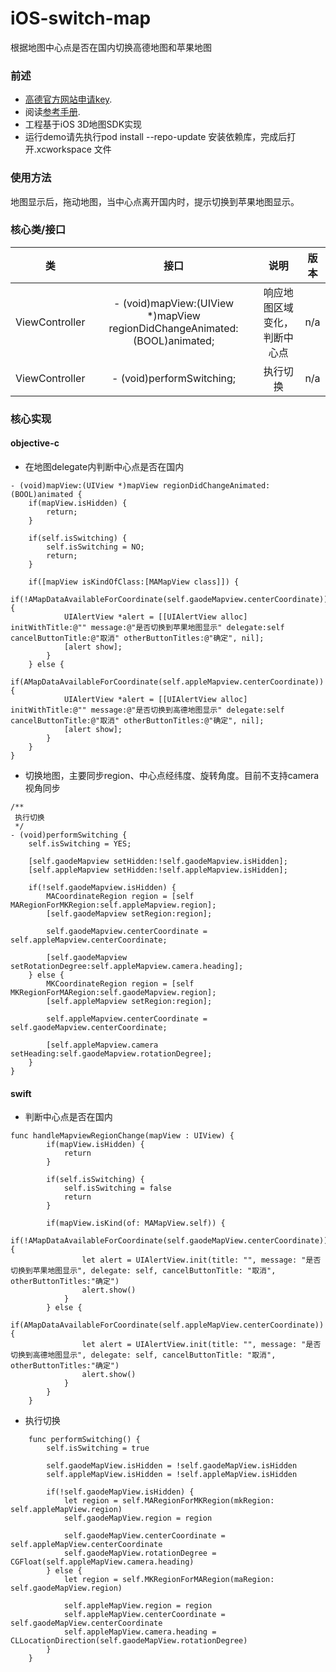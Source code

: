 # iOS-switch-map
根据地图中心点是否在国内切换高德地图和苹果地图


### 前述

- [高德官方网站申请key](http://id.amap.com/?ref=http%3A%2F%2Fapi.amap.com%2Fkey%2F).
- 阅读[参考手册](http://api.amap.com/Public/reference/iOS%20API%20v2_3D/).
- 工程基于iOS 3D地图SDK实现
- 运行demo请先执行pod install --repo-update 安装依赖库，完成后打开.xcworkspace 文件

### 使用方法
地图显示后，拖动地图，当中心点离开国内时，提示切换到苹果地图显示。

### 核心类/接口
| 类    | 接口  | 说明   | 版本  |
| -----|:-----:|:-----:|:-----:|
| ViewController | - (void)mapView:(UIView *)mapView regionDidChangeAnimated:(BOOL)animated; | 响应地图区域变化，判断中心点 | n/a |
| ViewController | - (void)performSwitching; | 执行切换 | n/a |

### 核心实现
#### objective-c
- 在地图delegate内判断中心点是否在国内
```
- (void)mapView:(UIView *)mapView regionDidChangeAnimated:(BOOL)animated {
    if(mapView.isHidden) {
        return;
    }
    
    if(self.isSwitching) {
        self.isSwitching = NO;
        return;
    }
    
    if([mapView isKindOfClass:[MAMapView class]]) {
        if(!AMapDataAvailableForCoordinate(self.gaodeMapview.centerCoordinate)) {
            UIAlertView *alert = [[UIAlertView alloc] initWithTitle:@"" message:@"是否切换到苹果地图显示" delegate:self cancelButtonTitle:@"取消" otherButtonTitles:@"确定", nil];
            [alert show];
        }
    } else {
        if(AMapDataAvailableForCoordinate(self.appleMapview.centerCoordinate)) {
            UIAlertView *alert = [[UIAlertView alloc] initWithTitle:@"" message:@"是否切换到高德地图显示" delegate:self cancelButtonTitle:@"取消" otherButtonTitles:@"确定", nil];
            [alert show];
        }
    }
}
```
- 切换地图，主要同步region、中心点经纬度、旋转角度。目前不支持camera视角同步
```
/**
 执行切换
 */
- (void)performSwitching {
    self.isSwitching = YES;
    
    [self.gaodeMapview setHidden:!self.gaodeMapview.isHidden];
    [self.appleMapview setHidden:!self.appleMapview.isHidden];
    
    if(!self.gaodeMapview.isHidden) {
        MACoordinateRegion region = [self MARegionForMKRegion:self.appleMapview.region];
        [self.gaodeMapview setRegion:region];
        
        self.gaodeMapview.centerCoordinate = self.appleMapview.centerCoordinate;
        
        [self.gaodeMapview setRotationDegree:self.appleMapview.camera.heading];
    } else {
        MKCoordinateRegion region = [self MKRegionForMARegion:self.gaodeMapview.region];
        [self.appleMapview setRegion:region];
        
        self.appleMapview.centerCoordinate = self.gaodeMapview.centerCoordinate;
        
        [self.appleMapview.camera setHeading:self.gaodeMapview.rotationDegree];
    }
}
```
#### swift
- 判断中心点是否在国内
```
func handleMapviewRegionChange(mapView : UIView) {
        if(mapView.isHidden) {
            return
        }
        
        if(self.isSwitching) {
            self.isSwitching = false
            return
        }
        
        if(mapView.isKind(of: MAMapView.self)) {
            if(!AMapDataAvailableForCoordinate(self.gaodeMapView.centerCoordinate)) {
                let alert = UIAlertView.init(title: "", message: "是否切换到苹果地图显示", delegate: self, cancelButtonTitle: "取消", otherButtonTitles:"确定")
                alert.show()
            }
        } else {
            if(AMapDataAvailableForCoordinate(self.appleMapView.centerCoordinate)) {
                let alert = UIAlertView.init(title: "", message: "是否切换到高德地图显示", delegate: self, cancelButtonTitle: "取消", otherButtonTitles:"确定")
                alert.show()
            }
        }
    }
```
- 执行切换
```
    func performSwitching() {
        self.isSwitching = true
        
        self.gaodeMapView.isHidden = !self.gaodeMapView.isHidden
        self.appleMapView.isHidden = !self.appleMapView.isHidden
        
        if(!self.gaodeMapView.isHidden) {
            let region = self.MARegionForMKRegion(mkRegion: self.appleMapView.region)
            self.gaodeMapView.region = region
            
            self.gaodeMapView.centerCoordinate = self.appleMapView.centerCoordinate
            self.gaodeMapView.rotationDegree = CGFloat(self.appleMapView.camera.heading)
        } else {
            let region = self.MKRegionForMARegion(maRegion: self.gaodeMapView.region)
            
            self.appleMapView.region = region
            self.appleMapView.centerCoordinate = self.gaodeMapView.centerCoordinate
            self.appleMapView.camera.heading = CLLocationDirection(self.gaodeMapView.rotationDegree)
        }
    }
```
